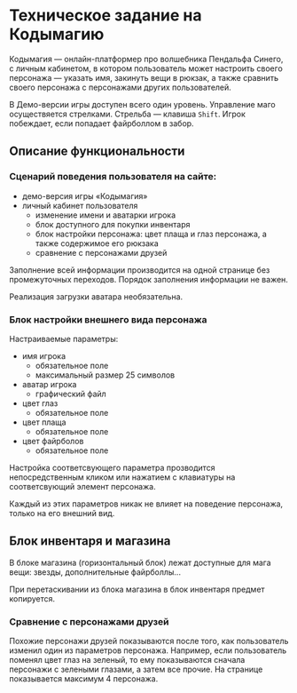 # Техническое задание на Кодымагию

Кодымагия — онлайн-платформер про волшебника Пендальфа Синего, с личным кабинетом, в котором пользователь может настроить своего персонажа — указать имя, закинуть вещи в рюкзак, а также сравнить своего персонажа с персонажами других пользователей.

В Демо-версии игры доступен всего один уровень. Управление маго осуществяется стрелками. Стрельба — клавиша `Shift`. Игрок побеждает, если попадает файрболлом в забор.

## Описание функциональности
### Сценарий поведения пользователя на сайте:
- демо-версия игры «Кодымагия»
- личный кабинет пользователя
  - изменение имени и аватарки игрока
  - блок доступного для покупки инвентаря
  - блок настройки персонажа: цвет плаща и глаз персонажа, а также содержимое его рюкзака
  - сравнение с персонажами друзей

Заполнение всей информации производится на одной странице без промежуточных переходов. Порядок заполнения информации не важен.

Реализация загрузки аватара необязательна.

### Блок настройки внешнего вида персонажа
Настраиваемые параметры:
- имя игрока
  - обязательное поле
  - максимальный размер 25 символов
- аватар игрока
  - графический файл
- цвет глаз
  - обязательное поле
- цвет плаща
  - обязательное поле
- цвет файрболов
  - обязательное поле

Настройка соответсвующего параметра прозводится непосредственным кликом или нажатием с клавиатуры на соответсвующий элемент персонажа.

Каждый из этих параметров никак не влияет на поведение персонажа, только на его внешний вид.

## Блок инвентаря и магазина
В блоке магазина (горизонтальный блок) лежат доступные для мага вещи: звезды, дополнительные файрболлы...

При перетаскивании из блока магазина в блок инвентаря предмет копируется.

### Сравнение с персонажами друзей
Похожие персонажи друзей показываются после того, как пользователь изменил один из параметров персонажа. Например, если пользователь поменял цвет глаз на зеленый, то ему показываются сначала персонажи с зелеными глазами, а затем все прочие. На странице показывается максимум 4 персонажа.


